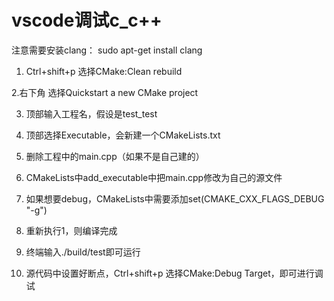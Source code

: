 # vscode调试c_c++

注意需要安装clang： sudo apt-get install clang 

1. Ctrl+shift+p 选择CMake:Clean rebuild 

2.右下角 选择Quickstart a new CMake project 

3. 顶部输入工程名，假设是test_test 

4. 顶部选择Executable，会新建一个CMakeLists.txt 

5. 删除工程中的main.cpp（如果不是自己建的） 

6. CMakeLists中add_executable中把main.cpp修改为自己的源文件 

7. 如果想要debug，CMakeLists中需要添加set(CMAKE_CXX_FLAGS_DEBUG "-g") 

8. 重新执行1，则编译完成 

9. 终端输入./build/test即可运行 

10.  源代码中设置好断点，Ctrl+shift+p 选择CMake:Debug Target，即可进行调试 